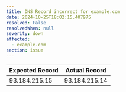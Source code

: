 ```yaml
---
title: DNS Record incorrect for example.com
date: 2024-10-25T18:02:15.407975
resolved: False
resolvedWhen: null
severity: down
affected:
  - example.com
section: issue
---
```


| Expected Record  | Actual Record  |
|------------------|----------------|
| 93.184.215.15 | 93.184.215.14 |
